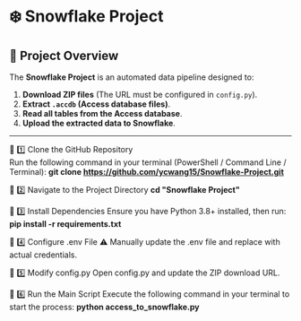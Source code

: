 # ❄️ Snowflake Project

## 📌 Project Overview
The **Snowflake Project** is an automated data pipeline designed to:

1. **Download ZIP files** (The URL must be configured in `config.py`).
2. **Extract `.accdb` (Access database files)**.
3. **Read all tables from the Access database**.
4. **Upload the extracted data to Snowflake**.

---


📌 1️⃣ Clone the GitHub Repository  
Run the following command in your terminal (PowerShell / Command Line / Terminal):
**git clone https://github.com/ycwang15/Snowflake-Project.git**

📌 2️⃣ Navigate to the Project Directory
**cd "Snowflake Project"**

📌 3️⃣ Install Dependencies
Ensure you have Python 3.8+ installed, then run:
**pip install -r requirements.txt**

📌 4️⃣ Configure .env File
⚠ Manually update the .env file and replace with actual credentials.

📌 5️⃣ Modify config.py
Open config.py and update the ZIP download URL.

📌 6️⃣ Run the Main Script
Execute the following command in your terminal to start the process:
**python access_to_snowflake.py**
